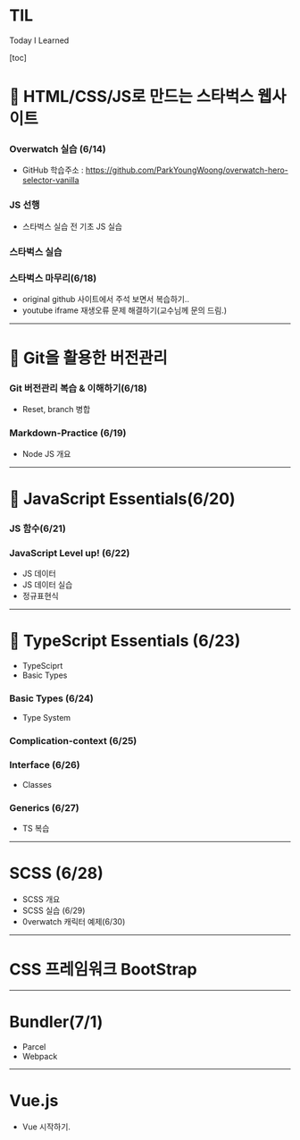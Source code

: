 # TIL

Today I Learned

[toc]

# 📌 HTML/CSS/JS로 만드는 스타벅스 웹사이트

### Overwatch 실습 (6/14)

- GitHub 학습주소 : https://github.com/ParkYoungWoong/overwatch-hero-selector-vanilla

### JS 선행

- 스타벅스 실습 전 기초 JS 실습

### 스타벅스 실습

### 스타벅스 마무리(6/18)

- original github 사이트에서 주석 보면서 복습하기..
- youtube iframe 재생오류 문제 해결하기(교수님께 문의 드림.)







---



# 📕 Git을 활용한 버전관리

### Git 버전관리 복습 & 이해하기(6/18)

- Reset, branch 병합

### Markdown-Practice (6/19)

- Node JS 개요







---



# 🍋  JavaScript Essentials(6/20)

### JS 함수(6/21)

### JavaScript Level up! (6/22)

- JS 데이터
- JS 데이터 실습
- 정규표현식







---



# 🔷 TypeScript Essentials (6/23)

- TypeSciprt
- Basic Types

### Basic Types (6/24)

- Type System

### Complication-context (6/25)

### Interface (6/26)

- Classes

### Generics (6/27)

- TS 복습



---



# SCSS (6/28)

- SCSS 개요
- SCSS 실습 (6/29)
- 0verwatch 캐릭터 예제(6/30)



---



# CSS 프레임워크 BootStrap



---



# Bundler(7/1)

- Parcel
- Webpack



---



# Vue.js

- Vue 시작하기.
